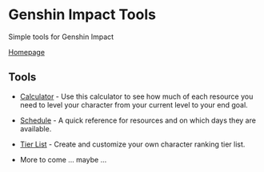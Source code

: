 # Genshin Impact Tools
Simple tools for Genshin Impact

[Homepage](https://tokafew420.github.io/genshin-impact-tools/)

## Tools
- [Calculator](https://tokafew420.github.io/genshin-impact-tools/calculator.html) - Use this calculator to see how much of each resource you need to level your character from your current level to your end goal.
- [Schedule](https://tokafew420.github.io/genshin-impact-tools/schedule.html) - A quick reference for resources and on which days they are available.
- [Tier List](https://tokafew420.github.io/genshin-impact-tools/tier-list.html) - Create and customize your own character ranking tier list.

- More to come ... maybe ...